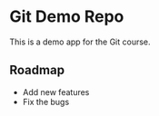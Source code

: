 # Git Demo Repo
This is a demo app for the Git course.

## Roadmap
* Add new features
* Fix the bugs